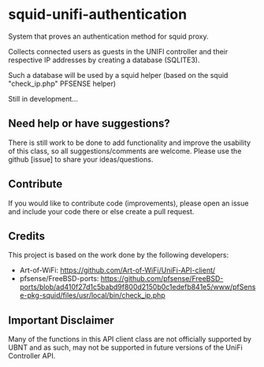 # squid-unifi-authentication


System that proves an authentication method for squid proxy.

Collects connected users as guests in the UNIFI controller and their respective IP addresses by creating a database (SQLITE3).

Such a database will be used by a squid helper (based on the squid "check_ip.php" PFSENSE helper)

Still in development...

## Need help or have suggestions?

There is still work to be done to add functionality and improve the usability of this class, so all suggestions/comments are welcome. Please use the github [issue] to share your ideas/questions.

## Contribute

If you would like to contribute code (improvements), please open an issue and include your code there or else create a pull request.

## Credits

This project is based on the work done by the following developers:


- Art-of-WiFi: https://github.com/Art-of-WiFi/UniFi-API-client/
- pfsense/FreeBSD-ports: https://github.com/pfsense/FreeBSD-ports/blob/ad410f27d1c5babd9f800d2150b0c1edefb841e5/www/pfSense-pkg-squid/files/usr/local/bin/check_ip.php

## Important Disclaimer

Many of the functions in this API client class are not officially supported by UBNT and as such, may not be supported in future versions of the UniFi Controller API.
